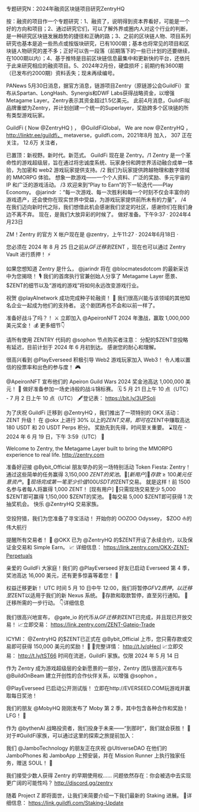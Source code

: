 专题研究N：2024年融资区块链项目研究ZentryHQ 


按：融资的项目作一个专题研究：1、融资了，说明得到资本界看好，可能是一个好的方向和项目；2、通过研究它们，可以了解外界或圈内人对这个行业的判断，是一种研究区块链发展趋势的捷径和正确的路；3、之前的区块链人物、项目系列研究也基本是追一些热点或按版块研究，已有1000期；基本也将常见的项目和区块链人物研究的差不多；正好可以告一段落（前期落下的一些已计划的还要继续，在1000期以内）；4、基于推特是目前区块链信息最集中和更新快的平台，还依托于此来研究相应的融资项目。5、2024年2月份，硬盘损坏；前期约有3600期（已发布约2000期）资料丢失；现未再续编号。

PANews 5月30日消息，据官方消息，链游项目Zentry（原链游公会GuildFi）宣布从Spartan、LongHash、Synergis和DWF Labs获得战略资金，以增强Metagame Layer。Zentry表示其资金超过1.5亿美元。
此前4月消息，GuildFi拟品牌重塑为Zentry，并计划创建一个统一的Superlayer，奖励跨多个区块链的所有类型游戏玩家。

GuildFi ( Now @ZentryHQ )
，
@GuildFiGlobal，
We are now 
@ZentryHQ
 ，
 http://linktr.ee/guildfi，
metaverse，guildfi.com，2021年8月 加入，
307 正在关注，
12.6万 关注者，


已置顶：新视野。新时代。新范式。
GuildFi 现在是 Zentry。/1
Zentry 是一个革命性的游戏超级层，旨在通过将忠诚度系统、玩家身份和跨世界活动融合成单一体验，为加密和 web2 游戏玩家提供支持。/2
我们为玩家提供跨越物理和数字领域的 MMORPG 体验。
想象一款游戏——一个个人资料、广泛的奖励、多元宇宙的 IP 和广泛的游戏活动。
/3
欢迎来到“Play to Earn”的下一轮迭代——Play Economy。
@jarindr
 ：“每一次游戏、每一次胜利和每一个时刻不仅会丰富你的游戏遗产，还会使你在现实世界中受益，为游戏玩家提供前所未有的力量”，
/4
在我们迈向新时代之际，我们想借此机会感谢我们坚定的社区，感谢你们在我们身边不离不弃。
现在，是我们大放异彩的时候了。
做好准备。下午9:37 · 2024年4月23日

ZM！Zentry 的官方 X 帐户现在是
@zentry，上午11:27 · 2024年6月18日
·

您必须在 2024 年 8 月 25 日之前从$GF迁移到$ZENT ，现在也可以通过 Zentry Vault 进行质押！ ⚡

如果您想知道 Zentry 是什么， 
@jarindr
将在
@blocmatesdotcom
的最新采访中为您揭晓！ 🎙️
我们的首席执行官兼创始人分享了 Metagame Layer 愿景、 $ZENT的细节以及“游戏的游戏”将如何永远改变游戏行业。

祝贺
@playAInetwork
成功完成种子轮融资！ 👏
我们很高兴能与该领域的其他知名企业一起成为他们的支持者。
这个剧团再也不会和以前一样了。

准备好战斗了吗？！ ⚔️
立即加入
@ApeironNFT
 2024 年激战，赢取 1,000,000 美元奖金！ 💰
更多细节👇

请所有使用 ZENTRY 代码的
@sophon
节点购买者注意：
分配的$ZENT空投略有延迟，目前计划于 2024 年 6 月初到达。
感谢您的耐心和理解。

很高兴看到
@PlayEverseed
积极引导 Web2 游戏玩家加入 Web3！
令人难以置信的投票率和出色的参与度！ 🎮

@ApeironNFT
宣布他们的 Apeiron Guild Wars 2024 奖金池高达 1,000,000 美元！ 🎁
做好准备参加一场史诗般的战斗锦标赛。
🗓️ 5 月 21 日上午 10 点（UTC） - 7 月 2 日上午 10 点（UTC）
🖋️登记表： https://bit.ly/3UPSoli

为了庆祝 GuildFi 迁移到
@ZentryHQ
 ，我们推出了一项特别的 OKX 活动：ZENT 升级！
在
@okx
上进行 30% 以上的$ZENT交易，即可在$ZENT中赚取高达 180 USDT 和 20 USDT Perps 积分。
奖励先到先得，时间至关重要。
⌛现在 - 2024 年 6 月 19 日，下午 3:59（UTC）
📰

Welcome to Zentry, the Metagame Layer built to bring the MMORPG experience to real life.
http://zentry.com

准备好迎接
@Bybit_Official
朋友举办的另一场特别活动 Token Fiesta: Zentry！通过这些简单的任务赢得 3,150,000 $ZENT的奖池。 🎁
[新用户]
🔹存款≥ 100 美元任意资产。
🔹现场完成第一笔至少价值 100 USDT 的$ZENT交易。
就是这样！前 1500 名参与者每人将赢得 1,000 ZENT！
[现有用户]
🔹只需现场交易至少 5,000 $ZENT即可赢得 1,150,000 $ZENT的奖池。
🔹每交易 5,000 $ZENT即可获得 1 次抽奖机会。
快乐
@ZentryHQ
交易家族。 

空投狩猎，我们为您准备了寻宝活动！
开始你的 OOZOO Odyssey， $ZOO ⛵的伟大航行

提醒所有交易者！ 👀
@OKX
已为
@ZentryHQ
的$ZENT开设了永续合约，以及保证金交易和 Simple Earn。 📈
详细信息： https://link.zentry.com/OKX-ZENT-Perpetuals

亲爱的 GuildFi 大家庭！我们的
@PlayEverseed
好友已启动 Everseed 第 4 季，奖池高达 16,000 美元，还有更多惊喜等着您！ 🌱

权益迁移更新！
UTC 时间 5 月 10 日中午 12:00，我们将暂停$GF V2 质押，以迁移至$ZENT以适用于我们的新 Nexus 系统。
🔹存款和取款暂停，直至另行通知。
🔹迁移所需的一步行动。
👇详细信息

我们很高兴地宣布， 
@gate_io
的代币从$GF迁移到$ZENT已完成，并且现已开放交易！
📈立即交易： https://link.zentry.com/ZENT-Gateio-Trade

ICYMI： 
@ZentryHQ
的$ZENT已正式在
@Bybit_Official
上市，您只需存款或交易即可获得 150,000 美元的奖励！ 🎁
📰完整详情： http://t.ly/qHecI
📈立即交易： http://t.ly/tST66
时间在流逝，GuildFi 家族。仅限 2024 年 5 月 14 日

作为 Zentry 成为游戏超级层的全新愿景的一部分，Zentry 团队很高兴宣布与
@BuildOnBeam
建立开创性的合作伙伴关系，以增强
@sophon
 。

@PlayEverseed
已启动公开测试版！
立即在http://EVERSEED.COM玩游戏并赢取每日奖池！

我们的朋友
@MobyHQ
刚刚发布了 Moby 第 2 季，其中包含各种合作和奖励！LFG！ 🤤

作为
@bythenAI
战略投资者，我们投身于未来——“到那时”，我们就会获胜！ 🔸
对于#GuildFi家族，可以通过这里的探索之旅提前加入：

我们
@JamboTechnology
的朋友正在庆祝
@UltiverseDAO
在他们的 JamboPhones 和 JamboApp 上预安装，并在 Mission Runner 上执行独家任务，赠送 SOUL！ 🎁

我们接受少数人获得 Zentry 的早期使用权……
问题依然存在：你会被选中去实现更广阔的可能性吗？
http://discord.gg/zentry

随着 Project Z 即将面世，让我们来简要介绍一下我们最新的 Staking 进展。
📰详细信息： https://link.guildfi.com/Staking-Update